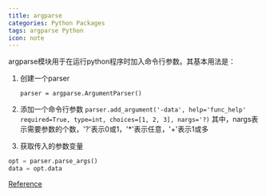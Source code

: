```yaml
---
title: argparse
categories: Python Packages
tags: argparse Python
icon: note
---
```


argparse模块用于在运行python程序时加入命令行参数。其基本用法是：
1. 创建一个parser

   `parser = argparse.ArgumentParser()`
2. 添加一个命令行参数
   `parser.add_argument('-data', help='func_help' required=True, type=int, choices=[1, 2, 3], nargs='?)`
其中，nargs表示需要参数的个数，'?'表示0或1，'*'表示任意，'+'表示1或多
3. 获取传入的参数变量
```python
opt = parser.parse_args()
data = opt.data
```

[Reference](https://blog.csdn.net/lis_12/article/details/54618868#%E6%B7%BB%E5%8A%A0%E5%8F%82%E6%95%B0%E9%80%89%E9%A1%B9-addargument)


